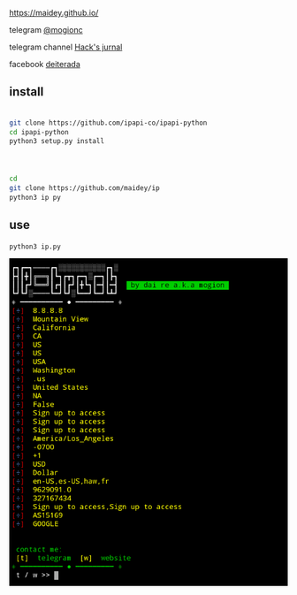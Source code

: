 https://maidey.github.io/

telegram [@mogionc](https://t.me/mogionc)

telegram channel [Hack's jurnal](https://t.me/hacks_jurnal)

facebook [deiterada](https://facebook.com/deiterada)


## install

```bash

git clone https://github.com/ipapi-co/ipapi-python
cd ipapi-python
python3 setup.py install



cd
git clone https://github.com/maidey/ip
python3 ip py

```

## use

`python3 ip.py`


![](Screenshot_2021_1021_154326.png)
